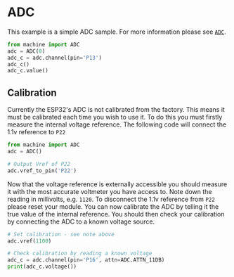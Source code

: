 # ADC

This example is a simple ADC sample. For more information please see [`ADC`](../../firmwareapi/pycom/machine/ADC.md).

```python
from machine import ADC
adc = ADC(0)
adc_c = adc.channel(pin='P13')
adc_c()
adc_c.value()
```

## Calibration

Currently the ESP32's ADC is not calibrated from the factory. This means it must be calibrated each time you wish to use it. To do this you must firstly measure the internal voltage reference. The following code will connect the 1.1v reference to `P22`

```python
from machine import ADC
adc = ADC()

# Output Vref of P22
adc.vref_to_pin('P22')
```

Now that the voltage reference is externally accessible you should measure it with the most accurate voltmeter you have access to. Note down the reading in millivolts, e.g. `1120`. To disconnect the 1.1v reference from `P22` please reset your module. You can now calibrate the ADC by telling it the true value of the internal reference. You should then check your calibration by connecting the ADC to a known voltage source.

```python
# Set calibration - see note above
adc.vref(1100)

# Check calibration by reading a known voltage
adc_c = adc.channel(pin='P16', attn=ADC.ATTN_11DB)
print(adc_c.voltage())
```

